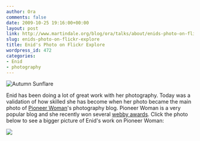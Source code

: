 ```yaml
---
author: Ora
comments: false
date: 2009-10-25 19:16:00+00:00
layout: post
link: http://www.martindale.org/blog/ora/talks/about/enids-photo-on-flickr-explore
slug: enids-photo-on-flickr-explore
title: Enid's Photo on Flickr Explore
wordpress_id: 472
categories:
- Enid
- photography
---
```


![Autumn Sunflare](http://farm3.static.flickr.com/2621/4036836745_b7f118b126.jpg)  
  
Enid has been doing a lot of great work with her photography. Today was a validation of how skilled she has become when her photo became the main photo of [Pioneer Woman](http://thepioneerwoman.com/)'s photography blog. Pioneer Woman is a very popular blog and she recently won several [webby awards](http://www.webbyawards.com/). Click the photo below to see a bigger picture of Enid's work on Pioneer Woman:  
  
[![](http://www.martindale.org/ora5/uploaded_images/Pioneer-Woman-Screenshot-711024.jpg)](http://www.martindale.org/ora5/uploaded_images/Pioneer-Woman-Screenshot-711031.jpg)
